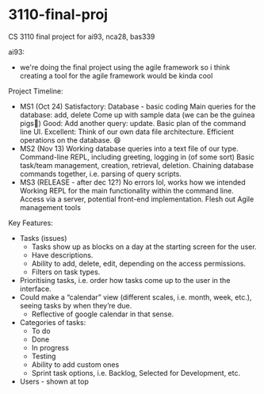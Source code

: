 # 3110-final-proj
CS 3110 final project for ai93, nca28, bas339

ai93:
* we're doing the final project using the agile framework so i think creating a tool for the agile framework would be kinda cool

Project Timeline:
* MS1 (Oct 24)
    Satisfactory:
      Database - basic coding
      Main queries for the database: add, delete
      Come up with sample data (we can be the guinea pigs🐀)
    Good:
      Add another query: update.
      Basic plan of the command line UI.
    Excellent:
      Think of our own data file architecture.
      Efficient operations on the database. 😄
* MS2 (Nov 13)
    Working database queries into a text file of our type. 
    Command-line REPL, including greeting, logging in (of some sort)
    Basic task/team management, creation, retrieval, deletion.
    Chaining database commands together, i.e. parsing of query scripts.
* MS3 (RELEASE - after dec 12?)
    No errors lol, works how we intended
    Working REPL for the main functionality within the command line.
    Access via a server, potential front-end implementation.
    Flesh out Agile management tools

Key Features:
  * Tasks (issues)
    * Tasks show up as blocks on a day at the starting screen for the user.
    * Have descriptions.
    * Ability to add, delete, edit, depending on the access permissions.
    * Filters on task types.
  * Prioritising tasks, i.e. order how tasks come up to the user in the interface.
  * Could make a “calendar” view (different scales, i.e. month, week, etc.), seeing tasks by when they’re due.
    * Reflective of google calendar in that sense.
  * Categories of tasks:
    * To do
    * Done
    * In progress
    * Testing
    * Ability to add custom ones
    * Sprint task options, i.e. Backlog, Selected for Development, etc.
  * Users - shown at top

